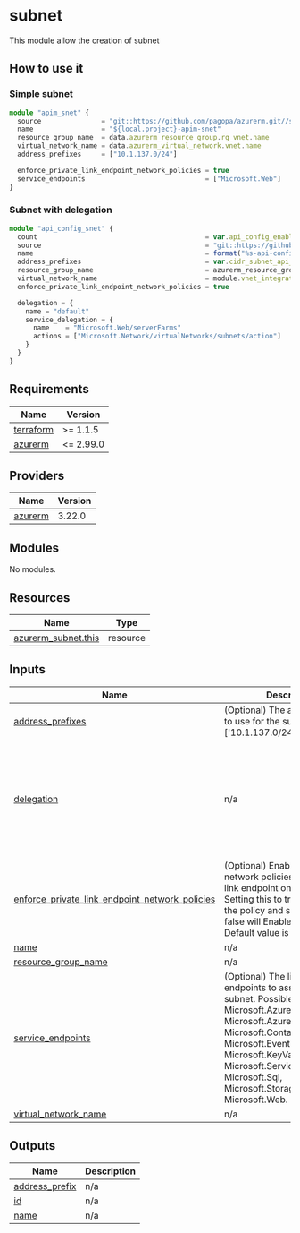 # subnet

This module allow the creation of subnet

## How to use it

### Simple subnet

```ts
module "apim_snet" {
  source               = "git::https://github.com/pagopa/azurerm.git//subnet?ref=v2.1.21"
  name                 = "${local.project}-apim-snet"
  resource_group_name  = data.azurerm_resource_group.rg_vnet.name
  virtual_network_name = data.azurerm_virtual_network.vnet.name
  address_prefixes     = ["10.1.137.0/24"]

  enforce_private_link_endpoint_network_policies = true
  service_endpoints                              = ["Microsoft.Web"]
}
```

### Subnet with delegation

```ts
module "api_config_snet" {
  count                                          = var.api_config_enabled && var.cidr_subnet_api_config != null ? 1 : 0
  source                                         = "git::https://github.com/pagopa/azurerm.git//subnet?ref=v1.0.51"
  name                                           = format("%s-api-config-snet", local.project)
  address_prefixes                               = var.cidr_subnet_api_config
  resource_group_name                            = azurerm_resource_group.rg_vnet.name
  virtual_network_name                           = module.vnet_integration.name
  enforce_private_link_endpoint_network_policies = true

  delegation = {
    name = "default"
    service_delegation = {
      name    = "Microsoft.Web/serverFarms"
      actions = ["Microsoft.Network/virtualNetworks/subnets/action"]
    }
  }
}
```

<!-- markdownlint-disable -->
<!-- BEGINNING OF PRE-COMMIT-TERRAFORM DOCS HOOK -->
## Requirements

| Name | Version |
|------|---------|
| <a name="requirement_terraform"></a> [terraform](#requirement\_terraform) | >= 1.1.5 |
| <a name="requirement_azurerm"></a> [azurerm](#requirement\_azurerm) | <= 2.99.0 |

## Providers

| Name | Version |
|------|---------|
| <a name="provider_azurerm"></a> [azurerm](#provider\_azurerm) | 3.22.0 |

## Modules

No modules.

## Resources

| Name | Type |
|------|------|
| [azurerm_subnet.this](https://registry.terraform.io/providers/hashicorp/azurerm/latest/docs/resources/subnet) | resource |

## Inputs

| Name | Description | Type | Default | Required |
|------|-------------|------|---------|:--------:|
| <a name="input_address_prefixes"></a> [address\_prefixes](#input\_address\_prefixes) | (Optional) The address prefixes to use for the subnet. (e.g. ['10.1.137.0/24']) | `list(string)` | `[]` | no |
| <a name="input_delegation"></a> [delegation](#input\_delegation) | n/a | <pre>object({<br>    name = string #(Required) A name for this delegation.<br>    service_delegation = object({<br>      name    = string       #(Required) The name of service to delegate to. Possible values are https://registry.terraform.io/providers/hashicorp/azurerm/latest/docs/resources/subnet#service_delegation<br>      actions = list(string) #(Optional) A list of Actions which should be delegated. Here the list: https://registry.terraform.io/providers/hashicorp/azurerm/latest/docs/resources/subnet#actions<br>    })<br>  })</pre> | `null` | no |
| <a name="input_enforce_private_link_endpoint_network_policies"></a> [enforce\_private\_link\_endpoint\_network\_policies](#input\_enforce\_private\_link\_endpoint\_network\_policies) | (Optional) Enable or Disable network policies for the private link endpoint on the subnet. Setting this to true will Disable the policy and setting this to false will Enable the policy. Default value is false. | `bool` | `false` | no |
| <a name="input_name"></a> [name](#input\_name) | n/a | `string` | n/a | yes |
| <a name="input_resource_group_name"></a> [resource\_group\_name](#input\_resource\_group\_name) | n/a | `string` | n/a | yes |
| <a name="input_service_endpoints"></a> [service\_endpoints](#input\_service\_endpoints) | (Optional) The list of Service endpoints to associate with the subnet. Possible values include: Microsoft.AzureActiveDirectory, Microsoft.AzureCosmosDB, Microsoft.ContainerRegistry, Microsoft.EventHub, Microsoft.KeyVault, Microsoft.ServiceBus, Microsoft.Sql, Microsoft.Storage and Microsoft.Web. | `list(string)` | `[]` | no |
| <a name="input_virtual_network_name"></a> [virtual\_network\_name](#input\_virtual\_network\_name) | n/a | `string` | n/a | yes |

## Outputs

| Name | Description |
|------|-------------|
| <a name="output_address_prefix"></a> [address\_prefix](#output\_address\_prefix) | n/a |
| <a name="output_id"></a> [id](#output\_id) | n/a |
| <a name="output_name"></a> [name](#output\_name) | n/a |
<!-- END OF PRE-COMMIT-TERRAFORM DOCS HOOK -->
